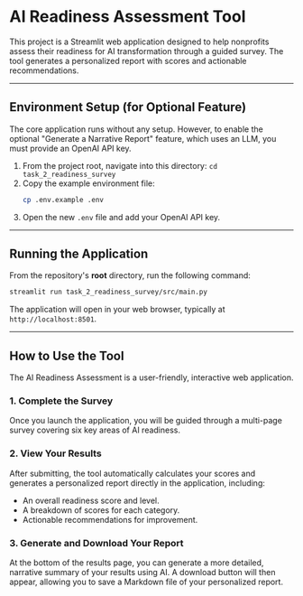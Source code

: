 # AI Readiness Assessment Tool

This project is a Streamlit web application designed to help nonprofits assess their readiness for AI transformation through a guided survey. The tool generates a personalized report with scores and actionable recommendations.

-----

## Environment Setup (for Optional Feature)

The core application runs without any setup. However, to enable the optional "Generate a Narrative Report" feature, which uses an LLM, you must provide an OpenAI API key.

1.  From the project root, navigate into this directory: `cd task_2_readiness_survey`
2.  Copy the example environment file:
    ```bash
    cp .env.example .env
    ```
3.  Open the new `.env` file and add your OpenAI API key.

-----

## Running the Application

From the repository's **root** directory, run the following command:

```bash
streamlit run task_2_readiness_survey/src/main.py
```

The application will open in your web browser, typically at `http://localhost:8501`.

-----

## How to Use the Tool

The AI Readiness Assessment is a user-friendly, interactive web application.

### 1\. Complete the Survey

Once you launch the application, you will be guided through a multi-page survey covering six key areas of AI readiness.

### 2\. View Your Results

After submitting, the tool automatically calculates your scores and generates a personalized report directly in the application, including:

  - An overall readiness score and level.
  - A breakdown of scores for each category.
  - Actionable recommendations for improvement.

### 3\. Generate and Download Your Report

At the bottom of the results page, you can generate a more detailed, narrative summary of your results using AI. A download button will then appear, allowing you to save a Markdown file of your personalized report.